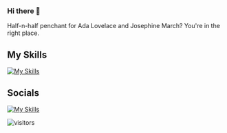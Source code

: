 ### Hi there 👋

Half-n-half penchant for Ada Lovelace and Josephine March? You're in the right place.

## My Skills
[![My Skills](https://skillicons.dev/icons?i=js,html,css,bootstrap,c,cpp,codepen,express,figma,gcp,git,heroku,java,md,mongodb,nodejs,tensorflow,vscode)](https://skillicons.dev)

## Socials
[![My Skills](https://skillicons.dev/icons?i=discord,github,instagram,linkedin)](https://skillicons.dev)

![visitors](https://visitor-badge.glitch.me/badge?page_id=Swatilekha-Roy.visitor-badge)

<!--
**Swatilekha-Roy/Swatilekha-Roy** is a ✨ _special_ ✨ repository because its `README.md` (this file) appears on your GitHub profile.

Here are some ideas to get you started:

- 🔭 I’m currently working on ...
- 🌱 I’m currently learning ...
- 👯 I’m looking to collaborate on ...
- 🤔 I’m looking for help with ...
- 💬 Ask me about ...
- 📫 How to reach me: ...
- 😄 Pronouns: ...
- ⚡ Fun fact: ...
-->
